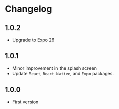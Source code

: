 # Changelog

## 1.0.2
* Upgrade to Expo 26

## 1.0.1
* Minor improvement in the splash screen
* Update `React`, `React Native`, and `Expo` packages.

## 1.0.0
* First version
